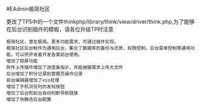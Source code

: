 #EAdmin极简社区
  
  更改了TP5中的一个文件thinkphp/library/think/view/driver/think.php,为了能够在后台识别插件的模板，请各位升级TP时注意
    
    极简社区，意在极简。更多功能需求，可通过插件实现。  
    极简社区后台制作为通用后台，集合了数据库的备份与还原，权限控制，后台菜单控制等通用功能，可以供开发者开发各类前台使用。  
    增加了锁屏功能  
    附件上传插件增加了进度条指示，并能根据需求上传大文件  
    后台增加了积分记录和管理员操作记录  
    前台编辑器增加了xss处理  
    增加了手机浏览时的发帖按钮  
    增加了后台和前台自动判断导航链接  
    增加了伪静态后台配置
  
  
  
  
  
